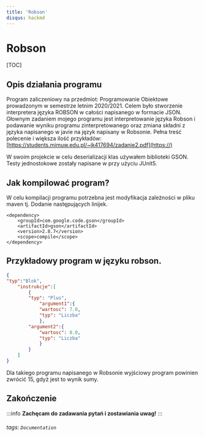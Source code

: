 ```yaml
---
title: 'Robson'
disqus: hackmd
---
```


Robson
===

[TOC]

## Opis działania programu

Program zaliczeniowy na przedmiot: Programowanie Obiektowe prowadzonym w semestrze letnim 2020/2021. Celem było stworzenie interpretera języka ROBSON w całości
napisanego w formacie JSON. Głownym zadaniem mojego programu jest interpretowanie języka Robson i podawanie wyniku programu zinterpretowanego oraz zmiana składni z języka napisanego w javie na język napisany w Robsonie.
Pełna treść polecenie i większa ilość przykładów: [https://students.mimuw.edu.pl/~jk417694/zadanie2.pdf](https://)

W swoim projekcie w celu deserializacji klas używałem biblioteki GSON.
Testy jednostokowe zostały napisane w przy użyciu JUnit5.

Jak kompilować program?
---
W celu kompilacji programu potrzebna jest modyfikacja zależności w pliku maven tj. Dodanie następujących linijek.

```gherkin=
<dependency>
    <groupId>com.google.code.gson</groupId>
    <artifactId>gson</artifactId>
    <version>2.8.7</version>
    <scope>compile</scope>
</dependency>
```


Przykładowy program w języku robson.
---
```json
{
"typ":"Blok",
    "instrukcje":[
        {
        "typ": "Plus",
            "argument1":{
            "wartosc": 7.0,
            "typ": "Liczba"
            },
        "argument2":{
            "wartosc": 8.0,
            "typ": "Liczba"
            }
        }
    ]
}
```
Dla takiego programu napisanego w Robsonie wyjściowy program powinien zwrócić 15, gdyż jest to wynik sumy.


## Zakończenie

:::info
**Zachęcam do zadawania pytań i zostawiania uwag!**
:::

###### tags: `Documentation`
